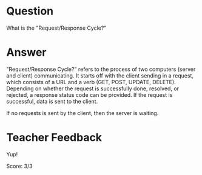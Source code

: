 # Question

What is the "Request/Response Cycle?"

# Answer

"Request/Response Cycle?" refers to the process of two computers (server and client) communicating. It starts off with the client sending in a request, which consists of a URL and a verb (GET, POST, UPDATE, DELETE). Depending on whether the request is successfully done, resolved, or rejected, a response status code can be provided. If the request is successful, data is sent to the client.

If no requests is sent by the client, then the server is waiting.

# Teacher Feedback

Yup!

Score: 3/3